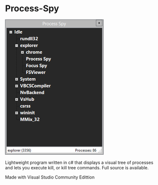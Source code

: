 # Process-Spy
![alt text](https://raw.githubusercontent.com/hazlema/Process-Spy/master/process_spy.png "Process Spy")

Lightweight program written in c# that displays a visual tree of processes and lets you execute kill, or kill tree commands. Full source is available.

Made with Visual Studio Community Edittion
